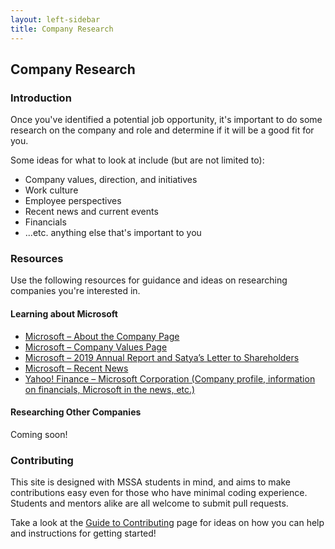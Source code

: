```yaml
---
layout: left-sidebar
title: Company Research
---
```


## Company Research

### Introduction

Once you've identified a potential job opportunity, it's important to do some research on the company and role and determine if it will be a good fit for you.

Some ideas for what to look at include (but are not limited to):

* Company values, direction, and initiatives
* Work culture
* Employee perspectives
* Recent news and current events
* Financials
* ...etc. anything else that's important to you

### Resources

Use the following resources for guidance and ideas on researching companies you're interested in.

#### Learning about Microsoft

* [Microsoft – About the Company Page](https://www.microsoft.com/en-us/about/company)
* [Microsoft – Company Values Page](https://www.microsoft.com/en-us/about/values)
* [Microsoft – 2019 Annual Report and Satya’s Letter to Shareholders](https://www.microsoft.com/investor/reports/ar19/index.html)
* [Microsoft – Recent News](https://news.microsoft.com/recent-news/)
* [Yahoo! Finance – Microsoft Corporation (Company profile, information on financials, Microsoft in the news, etc.)](https://finance.yahoo.com/quote/MSFT)

#### Researching Other Companies

Coming soon!

### Contributing

This site is designed with MSSA students in mind, and aims to make contributions easy even for those who have minimal coding experience.  Students and mentors alike are all welcome to submit pull requests.

Take a look at the [Guide to Contributing](https://mssablog.github.io/contributing.html) page for ideas on how you can help and instructions for getting started!
